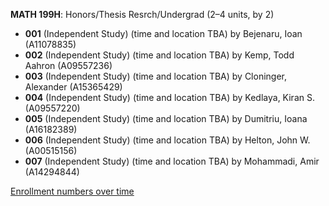 **MATH 199H**: Honors/Thesis Resrch/Undergrad (2–4 units, by 2)

- **001** (Independent Study) (time and location TBA) by Bejenaru, Ioan (A11078835)
- **002** (Independent Study) (time and location TBA) by Kemp, Todd Aahron (A09557236)
- **003** (Independent Study) (time and location TBA) by Cloninger, Alexander (A15365429)
- **004** (Independent Study) (time and location TBA) by Kedlaya, Kiran S. (A09557220)
- **005** (Independent Study) (time and location TBA) by Dumitriu, Ioana (A16182389)
- **006** (Independent Study) (time and location TBA) by Helton, John W. (A00515156)
- **007** (Independent Study) (time and location TBA) by Mohammadi, Amir (A14294844)

[Enrollment numbers over time](./MATH199H.tsv)
